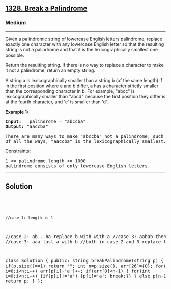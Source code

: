 
<h2><a href="https://leetcode.com/problems/break-a-palindrome/description/">1328. Break a Palindrome</a></h2>
<h3>Medium</h3>
<hr>
<div><p>
Given a palindromic string of lowercase English letters palindrome, replace exactly one character with any lowercase English letter so that the resulting string is not a palindrome and that it is the lexicographically smallest one possible.

Return the resulting string. If there is no way to replace a character to make it not a palindrome, return an empty string.

A string a is lexicographically smaller than a string b (of the same length) if in the first position where a and b differ, a has a character strictly smaller than the corresponding character in b. For example, "abcc" is lexicographically smaller than "abcd" because the first position they differ is at the fourth character, and 'c' is smaller than 'd'.
  </p>


<p><strong>Example 1:</strong></p>
<pre><strong>Input:</strong>   palindrome = "abccba"
<strong>Output:</strong> "aaccba"
</pre>
<pre>
There are many ways to make "abccba" not a palindrome, such as "zbccba", "aaccba", and "abacba".
Of all the ways, "aaccba" is the lexicographically smallest.
</pre>
  


Constraints:
<pre>
1 <= palindrome.length <= 1000
palindrome consists of only lowercase English letters.
</pre>
<hr>
 <h2><strong><b>Solution</b></strong></h2>
 <br>
 <pre>
 
    //case 1: length is 1
//case 2: ab...ba replace b with with a
//case 3: aabab then abb
//case 3: aaa last a with b
//both in case 2 and 3 replace last one

class Solution {
public:
    string breakPalindrome(string p) {
        //case 1
        if(p.size()==1) return "";
          int n=p.size(), arr[26]={0};
          for(int i=0;i<n;i++) arr[p[i]-'a']++;
          if(arr[0]<n-1) 
          {
              for(int i=0;i<n;i++)
               {if(p[i]!='a') {p[i]='a'; break;}}
          }
          else p[n-1]='b';
          return p;
    }
};   
 </pre>

